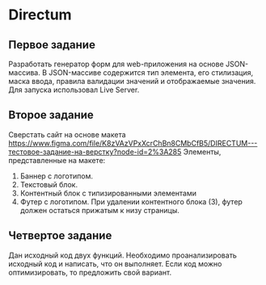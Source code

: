 # Directum

## Первое задание
  Разработать генератор форм для web-приложения на основе JSON-массива. В JSON-массиве содержится тип элемента, его стилизация, маска ввода, 
правила валидации значений и отображаемые значения. 
  Для запуска использовал Live Server.
  
## Второе задание
  Сверстать сайт на основе макета 
  https://www.figma.com/file/K8zVAzVPxXcrChBn8CMbCfB5/DIRECTUM---тестовое-задание-на-верстку?node-id=2%3A285
  Элементы, представленные на макете: 
1.	Баннер с логотипом. 
2.	Текстовый блок.
3.	Контентный блок с типизированными элементами
4. Футер с логотипом. При удалении контентного блока (3), футер должен остаться прижатым к низу страницы.
 
## Четвертое задание
  Дан исходный код двух функций. Необходимо проанализировать исходный код и написать, что он выполняет. 
  Если код можно оптимизировать, то предложить свой вариант.
